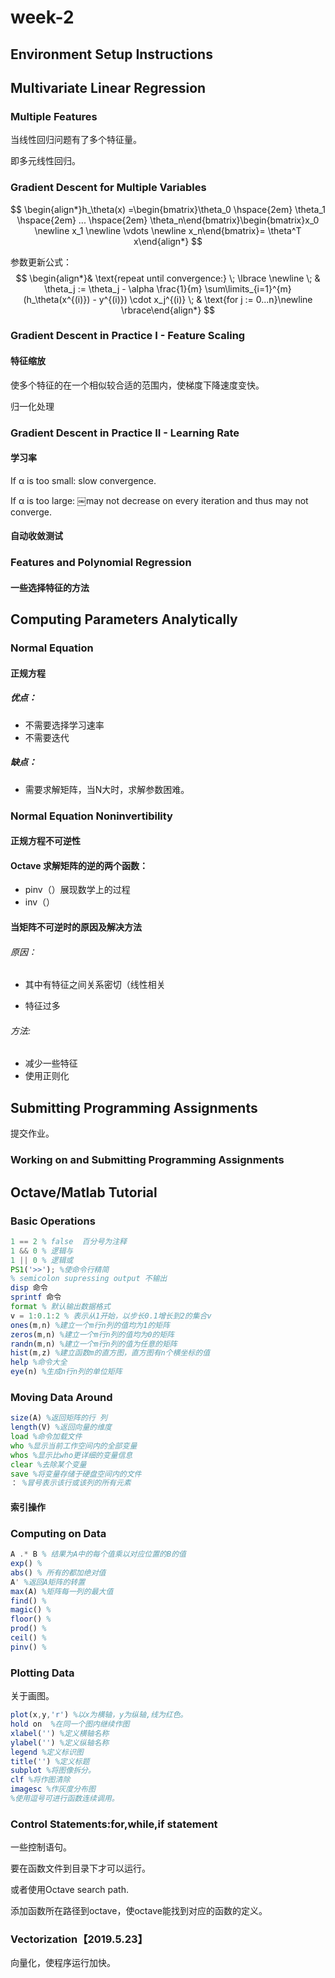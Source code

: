 # week-2

## Environment Setup Instructions

## Multivariate Linear Regression

### Multiple Features

当线性回归问题有了多个特征量。

即多元线性回归。

### Gradient Descent for Multiple Variables

$$
\begin{align*}h_\theta(x) =\begin{bmatrix}\theta_0 \hspace{2em} \theta_1 \hspace{2em} ... \hspace{2em} \theta_n\end{bmatrix}\begin{bmatrix}x_0 \newline x_1 \newline \vdots \newline x_n\end{bmatrix}= \theta^T x\end{align*}
$$

参数更新公式：
$$
\begin{align*}& \text{repeat until convergence:} \; \lbrace \newline \; & \theta_j := \theta_j - \alpha \frac{1}{m} \sum\limits_{i=1}^{m} (h_\theta(x^{(i)}) - y^{(i)}) \cdot x_j^{(i)} \; & \text{for j := 0...n}\newline \rbrace\end{align*}
$$

### Gradient Descent in Practice I - Feature Scaling

#### 特征缩放

使多个特征的在一个相似较合适的范围内，使梯度下降速度变快。

归一化处理

### Gradient Descent in Practice II - Learning Rate

#### 学习率

If α is too small: slow convergence.

If α is too large: ￼may not decrease on every iteration and thus may not converge.

#### 自动收敛测试

### Features and Polynomial Regression

#### 一些选择特征的方法

## Computing Parameters Analytically

### Normal Equation

 #### 正规方程



##### 优点：

- 不需要选择学习速率
- 不需要迭代

##### 缺点：

- 需要求解矩阵，当N大时，求解参数困难。

### Normal Equation Noninvertibility

#### 正规方程不可逆性

#### Octave 求解矩阵的逆的两个函数：

- pinv（）展现数学上的过程
- inv（）

#### 当矩阵不可逆时的原因及解决方法

###### 原因：

- 其中有特征之间关系密切（线性相关

- 特征过多

###### 方法:

- 减少一些特征
- 使用正则化

## Submitting Programming Assignments

提交作业。

### Working on and Submitting Programming Assignments

## Octave/Matlab Tutorial

### Basic Operations

``` octave
1 == 2 % false  百分号为注释
1 && 0 % 逻辑与
1 || 0 % 逻辑或
PS1('>>'); %使命令行精简
% semicolon supressing output 不输出
disp 命令
sprintf 命令
format % 默认输出数据格式
v = 1:0.1:2 % 表示从1开始，以步长0.1增长到2的集合v
ones(m,n) %建立一个m行n列的值均为1的矩阵
zeros(m,n) %建立一个m行n列的值均为0的矩阵
randn(m,n) %建立一个m行n列的值为任意的矩阵
hist(m,z) %建立函数m的直方图，直方图有n个横坐标的值
help %命令大全
eye(n) %生成n行n列的单位矩阵
```

### Moving Data Around

```octave
size(A) %返回矩阵的行 列
length(V) %返回向量的维度
load %命令加载文件
who %显示当前工作空间内的全部变量
whos %显示比who更详细的变量信息
clear %去除某个变量
save %将变量存储于硬盘空间内的文件
： %冒号表示该行或该列的所有元素

```

#### 索引操作

### Computing on Data

```octave
A .* B % 结果为A中的每个值乘以对应位置的B的值
exp() %
abs() % 所有的都加绝对值
A' %返回A矩阵的转置
max(A) %矩阵每一列的最大值
find() %
magic() %
floor() %
prod() %
ceil() %
pinv() %

```

### Plotting Data

关于画图。

```octave
plot(x,y,'r') %以x为横轴，y为纵轴,线为红色。
hold on  %在同一个图内继续作图
xlabel('') %定义横轴名称
ylabel('') %定义纵轴名称
legend %定义标识图
title('') %定义标题
subplot %将图像拆分。
clf %将作图清除
imagesc %作灰度分布图
%使用逗号可进行函数连续调用。
```

### Control Statements:for,while,if statement

一些控制语句。

要在函数文件到目录下才可以运行。

或者使用Octave search path.

添加函数所在路径到octave，使octave能找到对应的函数的定义。

### Vectorization【2019.5.23】

向量化，使程序运行加快。

